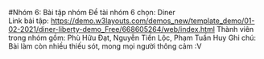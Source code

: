 #Nhóm 6: Bài tập nhóm 
Đề tài nhóm 6 chọn: Diner  
Link bài tập: https://demo.w3layouts.com/demos_new/template_demo/01-02-2021/diner-liberty-demo_Free/668605264/web/index.html
Thành viên trong nhóm gồm: Phù Hữu Đạt, Nguyễn Tiến Lộc, Phạm Tuấn Huy
Ghi chú: Bài làm còn nhiều thiếu sót, mong mọi người thông cảm :V
